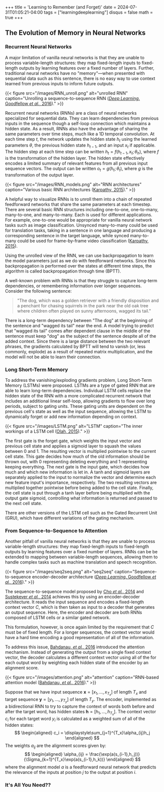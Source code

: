 +++
title = 'Learning to Remember (and Forget)'
date = 2024-07-31T01:05:21-04:00
tags = ["learningdeeplearning"]
disqus = false
math = true
+++

## The Evolution of Memory in Neural Networks
### Recurrent Neural Networks

A major limitation of vanilla neural networks is that they are unable to process variable-length structures: they map fixed-length inputs to fixed-length outputs by learning features over a fixed number of layers. Further, traditional neural networks have no "memory"—when presented with sequential data such as this sentence, there is no easy way to use context learned from previous inputs to inform future outputs. 

{{< figure src="/images/RNN_unroll.png" alt="unrolled RNN" caption="Unrolling a sequence-to-sequence RNN ([*Deep Learning*. Goodfellow *et al.*, 2016](https://www.deeplearningbook.org/))." >}}

Recurrent neural networks (RNNs) are a class of neural networks specialized for sequential data. They can learn dependencies from previous inputs in the sequence though a self-loop connection which maintains a hidden state. As a result, RNNs also have the advantage of sharing the same parameters over time steps, much like a 1D temporal convolution. At each time step $t$, the network updates the hidden state $h_t$ using the learned parameters $\theta$, the previous hidden state $h_{t-1}$, and an input $x_t$ if applicable. The hidden step at each time step can be written $h_t = f(h_{t-1},\,x_t;\, \theta_h)$, where $f$ is the transformation of the hidden layer. The hidden state effectively encodes a limited summary of relevant features from all previous input sequence vectors. The output can be written $o_t = g(h_{t};\, \theta_t)$, where $g$ is the transformation of the output layer.

{{< figure src="/images/RNN_models.png" alt="RNN architectures" caption="Various basic RNN architectures ([Karpathy, 2015](https://karpathy.github.io/2015/05/21/rnn-effectiveness/))." >}}

A helpful way to visualize RNNs is to unroll them into a chain of repeated feedforward networks that share the same parameters at each timestep. There are several basic RNN structures including one-to-one, one-to-many, many-to-one, and many-to-many. Each is used for different applications. For example, one-to-one would be appropriate for vanilla neural network tasks such as image classification. Unsynced many-to-many could be used for translation tasks, taking in a sentence in one language and producing a corresponding sentence in the target language, while synced many-to-many could be used for frame-by-frame video classification ([Karpathy, 2015](https://karpathy.github.io/2015/05/21/rnn-effectiveness/)). 

Using the unrolled view of the RNN, we can use backpropagation to learn the model parameters just as we do with feedforward networks. Since this backpropagation is performed over the states at different time steps, the algorithm is called backpropagation through time (BPTT). 

A well-known problem with RNNs is that they struggle to capture long-term dependencies, or remembering information over longer sequences. Consider the following sentence:

> "The dog, which was a golden retriever with a friendly disposition and a penchant for chasing squirrels in the park near the old oak tree where children often played on sunny afternoons, wagged its tail."

There is a long-term dependency between "The dog" at the beginning of the sentence and "wagged its tail" near the end. A model trying to predict that "wagged its tail" comes after dependent clause in the middle of the sentence must keep "dog" as the subject of the sentence despite all of the added context. Since there is a large distance between the two relevant phrases, the gradients calculated by BPTT will tend to vanish (or, less commonly, explode) as a result of repeated matrix multiplication, and the model will not be able to learn their connection. 
### Long Short-Term Memory

To address the vanishing/exploding gradients problem, Long Short-Term Memory (LSTMs) were proposed. LSTMs are a type of gated RNN that are able to learn long-term dependencies. Individual LSTM cells replace the hidden state of the RNN with a more complicated recurrent network that includes an additional linear self-loop, allowing gradients to flow over long periods, subject to gating units. These gating units are dependent on the previous cell's state as well as the input sequence, allowing the LSTM to dynamically forget or add new information depending on context.

{{< figure src="/images/LSTM.png" alt="LSTM" caption="The inner workings of a LSTM cell ([Olah, 2015](https://colah.github.io/posts/2015-08-Understanding-LSTMs/))." >}}

The first gate is the forget gate, which weights the input vector and previous cell state and applies a sigmoid layer to squash the values between 0 and 1. The resulting vector is multiplied pointwise to the current cell state. This gate decides how much of the old information should be thrown out, with 0 representing deleting everything and 1 representing keeping everything. The next gate is the input gate, which decides how much and which new information is let in. A tanh and sigmoid layers are separately applied to the input to normalize the vector and determine each new feature input's importance, respectively. The two resulting vectors are multiplied together pointwise before being added to the cell state. Finally, the cell state is put through a tanh layer before being multiplied with the output gate sigmoid, controlling what information is returned and passed to the next cell state.

There are other versions of the LSTM cell such as the Gated Recurrent Unit (GRU), which have different variations of the gating mechanism.
### From Sequence-to-Sequence to Attention

Another pitfall of vanilla neural networks is that they are unable to process variable-length structures: they map fixed-length inputs to fixed-length outputs by learning features over a fixed number of layers. RNNs can be be extended to mapping between variable-length sequences, allowing them to handle complex tasks such as machine translation and speech recognition. 

{{< figure src="/images/seq2seq.png" alt="seq2seq" caption="Sequence-to-sequence encoder-decoder architecture ([*Deep Learning*. Goodfellow *et al.*, 2016](https://www.deeplearningbook.org/))." >}}

The sequence-to-sequence model proposed by [Cho *et al.*, 2014](https://arxiv.org/pdf/1406.10788) and [Sustekever *et al.*, 2014](https://arxiv.org/pdf/1409.3215) achieves this by using an encoder-decoder architecture. It reads the input sequence and encodes a fixed-length context vector $C$, which is then taken as input to a decoder that generates an output sequence. Here, the encoder and decoder are both RNNs composed of LSTM cells or a similar gated network. 

This formulation, however, is once again limited by the requirement that $C$ must be of fixed length. For a longer sequences, the context vector would have a hard time encoding a good representation of all of the information. 

To address this issue, [Bahdanau, *et al.*, 2016](https://arxiv.org/pdf/1409.0473) introduced the attention mechanism. Instead of generating the output from a single fixed context vector, the decoder calculates a different context vector using all of the for each output word by weighting each hidden state of the encoder by an alignment score.

{{< figure src="/images/attention.png" alt="attention" caption="RNN-based attention model ([Bahdanau, *et al.*, 2016](https://arxiv.org/pdf/1409.0473))." >}}

Suppose that we have input sequence $\textbf{x} = [x_1,\dots,x_{T_x}]$ of length $T_x$ and target sequence $\textbf{y} = [y_1,\dots,y_{T_y}]$ of length $T_y$. The encoder, implemented as a bidirectional RNN to try to capture the context of words both before and after the target word, has hidden states $\textbf{h} = [h_1,\dots,h_{T_x}]$. The context vector $c_i$ for each target word $y_i$ is calculated as a weighted sum of all of the hidden states:
$$
\begin{aligned}
 c_i = \displaystyle\sum_{j=1}^{T_x}\alpha_{ij}h_j
\end{aligned}
$$
The weights $a_{ij}$ are the alignment scores given by:
$$
\begin{aligned}
 \alpha_{ij} = \frac{\exp(a(s_{i-1},h_j))}{\Sigma_{k=1}^{T_x}\exp(a(s_{i-1},h_k))}
\end{aligned}
$$
where the alignment model $a$ is a feedforward neural network that predicts the relevance of the inputs at position $j$ to the output at position $i$.

### It's All You Need??